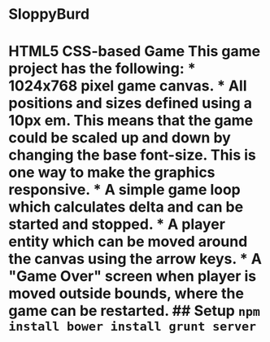 # SloppyBurd
# HTML5 CSS-based Game  This game project has the following:  * 1024x768 pixel game canvas. * All positions and sizes defined using a 10px em. This means that the game could be scaled up and down by changing the base font-size. This is one way to make the graphics responsive. * A simple game loop which calculates delta and can be started and stopped. * A player entity which can be moved around the canvas using the arrow keys. * A "Game Over" screen when player is moved outside bounds, where the game can be restarted.  ## Setup  ``` npm install bower install grunt server ```
